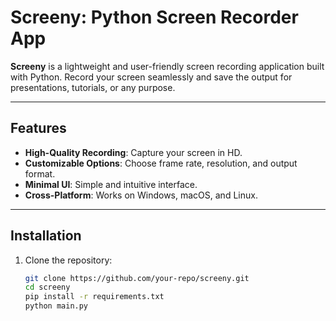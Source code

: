 # Screeny: Python Screen Recorder App

**Screeny** is a lightweight and user-friendly screen recording application built with Python. Record your screen seamlessly and save the output for presentations, tutorials, or any purpose.

---

## Features
- **High-Quality Recording**: Capture your screen in HD.
- **Customizable Options**: Choose frame rate, resolution, and output format.
- **Minimal UI**: Simple and intuitive interface.
- **Cross-Platform**: Works on Windows, macOS, and Linux.

---

## Installation

1. Clone the repository:
   ```bash
   git clone https://github.com/your-repo/screeny.git
   cd screeny
   pip install -r requirements.txt
   python main.py
